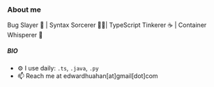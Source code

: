 ### About me 

Bug Slayer 🐛 | Syntax Sorcerer 🧙‍♂️| TypeScript Tinkerer ☕ | Container Whisperer 🐳

##### BIO

- ⚙️ I use daily: `.ts`, `.java`, `.py`
- 📫 Reach me at edwardhuahan[at]gmail[dot]com
